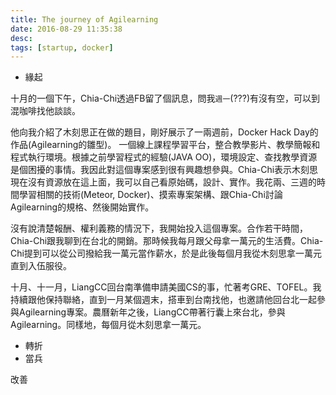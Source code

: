 ```yaml
---
title: The journey of Agilearning
date: 2016-08-29 11:35:38
desc:
tags: [startup, docker]
---
```


* 緣起

十月的一個下午，Chia-Chi透過FB留了個訊息，問我`週一`(???)有沒有空，可以到混咖啡找他談談。

他向我介紹了木刻思正在做的題目，剛好展示了一兩週前，Docker Hack Day的作品(Agilearning的雛型)。
一個線上課程學習平台，整合教學影片、教學簡報和程式執行環境。根據之前學習程式的經驗(JAVA OO)，環境設定、查找教學資源是個困擾的事情。我因此對這個專案感到很有興趣想參與。Chia-Chi表示木刻思現在沒有資源放在這上面，我可以自己看原始碼，設計、實作。我花兩、三週的時間學習相關的技術(Meteor, Docker)、摸索專案架構、跟Chia-Chi討論Agilearning的規格、然後開始實作。

沒有說清楚報酬、權利義務的情況下，我開始投入這個專案。合作若干時間，Chia-Chi跟我聊到在台北的開銷。那時候我每月跟父母拿一萬元的生活費。Chia-Chi提到可以從公司撥給我一萬元當作薪水，於是此後每個月我從木刻思拿一萬元直到入伍服役。

十月、十一月，LiangCC回台南準備申請美國CS的事，忙著考GRE、TOFEL。我持續跟他保持聯絡，直到一月某個週末，搭車到台南找他，也邀請他回台北一起參與Agilearning專案。農曆新年之後，LiangCC帶著行囊上來台北，參與Agilearning。同樣地，每個月從木刻思拿一萬元。

* 轉折
* 當兵

改善
